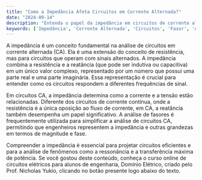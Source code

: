 ```yaml
---
title: "Como a Impedância Afeta Circuitos em Corrente Alternada?"
date: "2024-09-14"
description: "Entenda o papel da impedância em circuitos de corrente alternada e sua importância na análise de circuitos."
keywords: ['Impedância', 'Corrente Alternada', 'Circuitos', 'Fasor', 'Admitância']
---
```


A impedância é um conceito fundamental na análise de circuitos em corrente alternada (CA). Ela é uma extensão do conceito de resistência, mas para circuitos que operam com sinais alternados. A impedância combina a resistência e a reatância (que pode ser indutiva ou capacitiva) em um único valor complexo, representado por um número que possui uma parte real e uma parte imaginária. Essa representação é crucial para entender como os circuitos respondem a diferentes frequências de sinal.

Em circuitos CA, a impedância determina como a corrente e a tensão estão relacionadas. Diferente dos circuitos de corrente contínua, onde a resistência é a única oposição ao fluxo de corrente, em CA, a reatância também desempenha um papel significativo. A análise de fasores é frequentemente utilizada para simplificar a análise de circuitos CA, permitindo que engenheiros representem a impedância e outras grandezas em termos de magnitude e fase.

Compreender a impedância é essencial para projetar circuitos eficientes e para a análise de fenômenos como a ressonância e a transferência máxima de potência. Se você gostou deste conteúdo, conheça o curso online de circuitos elétricos para alunos de engenharia, Domínio Elétrico, criado pelo Prof. Nicholas Yukio, clicando no botão presente logo abaixo do texto.